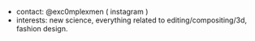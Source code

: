 - contact: @exc0mplexmen ( instagram )
- interests: new science, everything related to editing/compositing/3d, fashion design.


<!---
kwerkykalmplex/kwerkykalmplex is a ✨ special ✨ repository because its `README.md` (this file) appears on your GitHub profile.
You can click the Preview link to take a look at your changes.
--->
